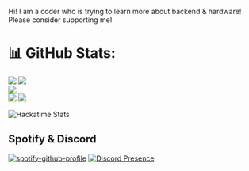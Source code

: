 Hi! I am a coder who is trying to learn more about backend & hardware! Please consider supporting me!

# 📊 GitHub Stats:

![](http://github-profile-summary-cards.vercel.app/api/cards/profile-details?username=EndofTimee&theme=midnight-purple)
![](https://github-readme-stats.endoftimee.tech/api?username=EndofTimee&theme=midnight-purple&hide_border=false&include_all_commits=true&count_private=true&show=reviews,discussions_started,discussions_answered,prs_merged,prs_merged_percentage&show_icons=true&border-radius=10&rank_icon=percentile)<br/>
![](https://github-readme-streak-stats.herokuapp.com/?user=EndofTimee&theme=midnight-purple&hide_border=false&border-radius=10)<br/>
![](https://github-readme-stats.endoftimee.tech/api/top-langs/?username=EndofTimee&theme=midnight-purple&hide_border=false&include_all_commits=true&count_private=true&layout=donut-vertical&border-radius=10)
![](http://github-profile-summary-cards.vercel.app/api/cards/productive-time?username=EndofTimee&theme=midnight-purple&utcOffset=8)
<!-- ![Wakatime stats](https://github-readme-stats.endoftimee.tech/api/wakatime?username=EndofTimee&theme=midnight-purple&layout=compact) -->
![Hackatime Stats](https://github-readme-stats.endoftimee.tech/api/wakatime?username=39&api_domain=hackatime.hackclub.com&theme=midnight-purple&custom_title=Hackatime+Stats&layout=compact&cache_seconds=0&langs_count=8)

## Spotify & Discord

[![spotify-github-profile](https://spotify-github-profile.kittinanx.com/api/view?uid=mason-788&cover_image=true&theme=default&show_offline=true&background_color=121212&interchange=true&bar_color_cover=true)](https://spotify-github-profile.kittinanx.com/api/view?uid=mason-788&redirect=true)
[![Discord Presence](https://lanyard.cnrad.dev/api/635662524871868447?theme=dark&hideSpotify=true&hideClan=false&bg=370556)](https://discord.com/users/635662524871868447)
